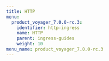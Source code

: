 ```yaml
---
title: HTTP
menu:
  product_voyager_7.0.0-rc.3:
    identifier: http-ingress
    name: HTTP
    parent: ingress-guides
    weight: 10
menu_name: product_voyager_7.0.0-rc.3
---
```

